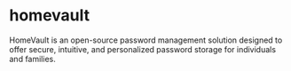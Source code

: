 # homevault
HomeVault is an open-source password management solution designed to offer secure, intuitive, and personalized password storage for individuals and families.
